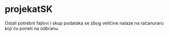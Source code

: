 # projekatSK

Ostali potrebni fajlovi i skup podataka se zbog veličine nalaze na račanuraru koji ću poneti na odbranu.
